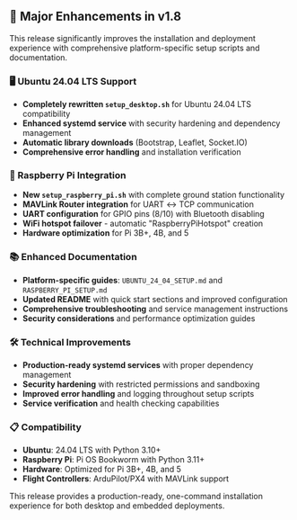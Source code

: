 ## 🚀 Major Enhancements in v1.8

This release significantly improves the installation and deployment experience with comprehensive platform-specific setup scripts and documentation.

### 🖥️ Ubuntu 24.04 LTS Support
- **Completely rewritten `setup_desktop.sh`** for Ubuntu 24.04 LTS compatibility
- **Enhanced systemd service** with security hardening and dependency management
- **Automatic library downloads** (Bootstrap, Leaflet, Socket.IO)
- **Comprehensive error handling** and installation verification

### 🥧 Raspberry Pi Integration  
- **New `setup_raspberry_pi.sh`** with complete ground station functionality
- **MAVLink Router integration** for UART ↔ TCP communication
- **UART configuration** for GPIO pins (8/10) with Bluetooth disabling
- **WiFi hotspot failover** - automatic "RaspberryPiHotspot" creation
- **Hardware optimization** for Pi 3B+, 4B, and 5

### 📚 Enhanced Documentation
- **Platform-specific guides**: `UBUNTU_24_04_SETUP.md` and `RASPBERRY_PI_SETUP.md`
- **Updated README** with quick start sections and improved configuration
- **Comprehensive troubleshooting** and service management instructions
- **Security considerations** and performance optimization guides

### 🛠️ Technical Improvements
- **Production-ready systemd services** with proper dependency management
- **Security hardening** with restricted permissions and sandboxing
- **Improved error handling** and logging throughout setup scripts
- **Service verification** and health checking capabilities

### 📋 Compatibility
- **Ubuntu**: 24.04 LTS with Python 3.10+
- **Raspberry Pi**: Pi OS Bookworm with Python 3.11+
- **Hardware**: Optimized for Pi 3B+, 4B, and 5
- **Flight Controllers**: ArduPilot/PX4 with MAVLink support

This release provides a production-ready, one-command installation experience for both desktop and embedded deployments. 